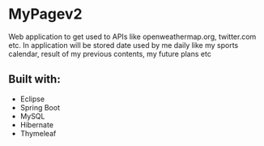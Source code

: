 # MyPagev2
Web application to get used to APIs like openweathermap.org, twitter.com etc. In application will be stored date used by me daily like my sports calendar, result of my previous contents, my future plans etc<br>

## Built with:

- Eclipse
- Spring Boot
- MySQL
- Hibernate
- Thymeleaf



